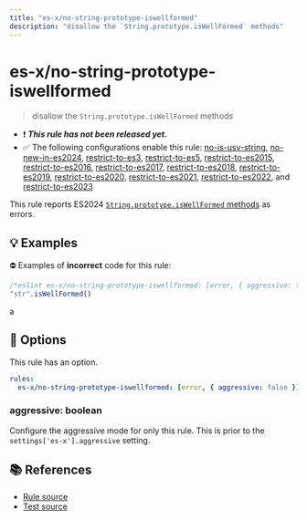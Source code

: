```yaml
---
title: "es-x/no-string-prototype-iswellformed"
description: "disallow the `String.prototype.isWellFormed` methods"
---
```


# es-x/no-string-prototype-iswellformed
> disallow the `String.prototype.isWellFormed` methods

- ❗ <badge text="This rule has not been released yet." vertical="middle" type="error"> ***This rule has not been released yet.*** </badge>
- ✅ The following configurations enable this rule: [no-is-usv-string], [no-new-in-es2024], [restrict-to-es3], [restrict-to-es5], [restrict-to-es2015], [restrict-to-es2016], [restrict-to-es2017], [restrict-to-es2018], [restrict-to-es2019], [restrict-to-es2020], [restrict-to-es2021], [restrict-to-es2022], and [restrict-to-es2023]

This rule reports ES2024 [`String.prototype.isWellFormed` methods](https://github.com/tc39/proposal-is-usv-string) as errors.

## 💡 Examples

⛔ Examples of **incorrect** code for this rule:

<eslint-playground type="bad">

```js
/*eslint es-x/no-string-prototype-iswellformed: [error, { aggressive: true }] */
"str".isWellFormed()
```

</eslint-playground>a

## 🔧 Options

This rule has an option.

```yaml
rules:
  es-x/no-string-prototype-iswellformed: [error, { aggressive: false }]
```

### aggressive: boolean

Configure the aggressive mode for only this rule.
This is prior to the `settings['es-x'].aggressive` setting.

## 📚 References

- [Rule source](https://github.com/eslint-community/eslint-plugin-es-x/blob/master/lib/rules/no-string-prototype-iswellformed.js)
- [Test source](https://github.com/eslint-community/eslint-plugin-es-x/blob/master/tests/lib/rules/no-string-prototype-iswellformed.js)

[no-is-usv-string]: ../configs/index.md#no-is-usv-string
[no-new-in-es2024]: ../configs/index.md#no-new-in-es2024
[restrict-to-es3]: ../configs/index.md#restrict-to-es3
[restrict-to-es5]: ../configs/index.md#restrict-to-es5
[restrict-to-es2015]: ../configs/index.md#restrict-to-es2015
[restrict-to-es2016]: ../configs/index.md#restrict-to-es2016
[restrict-to-es2017]: ../configs/index.md#restrict-to-es2017
[restrict-to-es2018]: ../configs/index.md#restrict-to-es2018
[restrict-to-es2019]: ../configs/index.md#restrict-to-es2019
[restrict-to-es2020]: ../configs/index.md#restrict-to-es2020
[restrict-to-es2021]: ../configs/index.md#restrict-to-es2021
[restrict-to-es2022]: ../configs/index.md#restrict-to-es2022
[restrict-to-es2023]: ../configs/index.md#restrict-to-es2023
